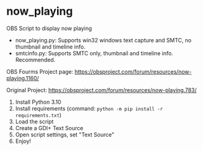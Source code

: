# now_playing
OBS Script to display now playing

* now_playing.py: Supports win32 windows text capture and SMTC, no thumbnail and timeline info.
* smtcinfo.py: Supports SMTC only, thumbnail and timeline info. Recommended.

OBS Fourms Project page: https://obsproject.com/forum/resources/now-playing.1160/

Original Project: https://obsproject.com/forum/resources/now-playing.783/

1. Install Python 3.10
2. Install requirements (command: `python -m pip install -r requirements.txt`)
3. Load the script
4. Create a GDI+ Text Source
5. Open script settings, set "Text Source"
6. Enjoy!
